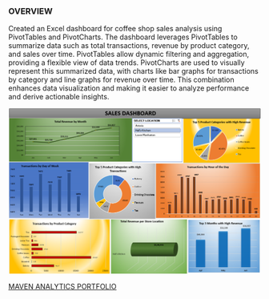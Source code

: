 ### OVERVIEW
Created an Excel dashboard for coffee shop sales analysis using PivotTables and PivotCharts. The dashboard leverages PivotTables to summarize data such as total transactions, revenue by product category, and sales over time. PivotTables allow dynamic filtering and aggregation, providing a flexible view of data trends. PivotCharts are used to visually represent this summarized data, with charts like bar graphs for transactions by category and line graphs for revenue over time. This combination enhances data visualization and making it easier to analyze performance and derive actionable insights.

![Alt Text](IMAGE.png)

[MAVEN ANALYTICS PORTFOLIO](https://mavenanalytics.io/project/18576)
